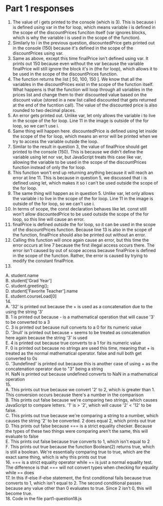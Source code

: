 # Part 1 responses
1. The value of i gets printed to the console (which is 3). This is because i is defined using var in the for loop, which means variable i is defined in the scope of the discountPrices funciton itself (var ignores blocks, which is why the variable i is used in the scope of the function).  
2. Similarly to i in the previous question, discountedPrice gets printed out in the console (150) because it's defined in the scope of the discountPrices using var.    
3. Same as above, except this time finalPrice isn't defined using var. It prints out 150 because even without the var because the variable finalPrice will still ignore the block it's in (the for loop), which allows it to be used in the scope of the discountPrices function.  
4. The function returns the list [ 50, 100, 150 ]. We know that all the variables in the discountPrices exist in the scope of the function itself. What happens is that the function will loop through all variables in the prices list and change them to their discounted value based on the discount value (stored in a new list called discounted that gets returned at the end of the fucntion call). The value of the discounted price is also rounded to two decimal places.  
5. An error gets printed out. Unlike var, let only allows the variable i to live in the scope of the for loop. Line 11 in the image is outside of the for loop, so we can't use i.    
6. Same thing will happen here. discountedPrice is defined using let inside the scope of the for loop, which means an error will be printed when we try to access the variable outside the loop.  
7. Similar to the result in question 3, the value of finalPrice should get printed to the console (150). This is because we didn't define the variable using let nor var, but JavaScript treats this case like var, allowing the variable to be used in the scope of the discountPrices function instead of only the for loop.  
8. This function won't end up returning anything because it will reach an error at line 11. This is because in question 5, we discussed that i is defined using let, which makes it so i can't be used outside the scope of the for loop.  
9. The same thing will happen as in question 5. Unlike var, let only allows the variable i to live in the scope of the for loop. Line 11 in the image is outside of the for loop, so we can't use i.   
10. In terms of scope, the const declaration behaves like let. const still won't allow discountedPrice to be used outside the scope of the for loop, so this line will cause an error.  
11. finalPrice is defined outside the for loop, so it can be used in the scope of the discountPrices function. Because line 13 is also in the scope of the function, finalPrice should also be printed out without an error.  
12. Calling this function will once again cause an error, but this time the error occurs at line 7 because the first illegal access occurs there. The error isn't caused by out of scope access because finalPrice is defined in the scope of the function. Rather, the error is caused by trying to modify the constant finalPrice.  
13.  
A. student.name  
B. student['Grad Year']  
C. student.greeting();  
D. student['Favorite Teacher'].name  
E. student.courseLoad[0]  
14.  
A. '32' is printed out because the + is used as a concatenation due to the using the string '3'  
B. 1 is printed out because - is a mathematical operation that will cause '3' to be converted to a 3  
C. 3 is printed out because null converts to a 0 for its numeric value  
D. '3null' is printed out because + seems to be treated as concatenation here again because the string '3' is used  
E. 4 is printed out because true converts to a 1 for its numeric value  
F. 0 is printed out because no strings are used this time, meaning that + is treated as the normal mathematical operator. false and null both get converted to 0s  
G. '3undefined' is printed out because this is another case of using + as the concatenation operator due to "3" being a string  
H. NaN is printed out because undefined converts to NaN in a mathematical operation  
15.  
A. This prints out true because we convert '2' to 2, which is greater than 1. This conversion occurs because there's a number in the comparison  
B. This prints out false because we're comparing two strings, which causes JavaScript to compare letters. '1' is > '2', which will cause '2' < '12' to be false.  
C. This prints out true because we're comparing a string to a number, which causes the string '2' to be converted. 2 does equal 2, which prints out true  
D. This prints out false because === is a strict equality checker. Because the types of these two things were comparing aren't the same, this will evaluate to false  
E. This prints out false because true converts to 1, which isn't equal to 2  
F. This prints out true because the function Boolean(2) returns true, which is still a boolean. We're essentially comparing true to true, which are the exact same thing, which is why this prints out true  
16. === is a strict equality operator while == is just a normal equality test. The difference is that === will not convert types when checking for equality while == does  
17. In this if-else if-else statement, the first conditional fails because true converts to 1, which isn't equal to 2. The second conditional passes because any value other than 0 evaluates to true. Since 2 isn't 0, this will become true.  
18. Code in the file part1-question18.js  
